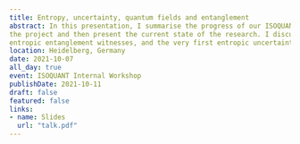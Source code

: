 ```yaml
---
title: Entropy, uncertainty, quantum fields and entanglement
abstract: In this presentation, I summarise the progress of our ISOQUANT project. I review the original goals of 
the project and then present the current state of the research. I discuss the experimental platform we have, new 
entropic entanglement witnesses, and the very first entropic uncertainty relations for a quantum field theory.
location: Heidelberg, Germany
date: 2021-10-07
all_day: true
event: ISOQUANT Internal Workshop
publishDate: 2021-10-11
draft: false
featured: false
links:
- name: Slides
  url: "talk.pdf"
---
```


